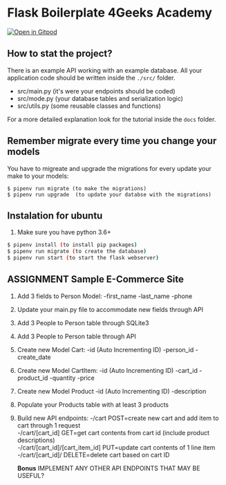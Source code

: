 # Flask Boilerplate 4Geeks Academy

[![Open in Gitpod](https://gitpod.io/button/open-in-gitpod.svg)](https://github.com/jwalters221/flask-rest-api)

## How to stat the project?

There is an example API working with an example database. All your application code should be written inside the `./src/` folder.

- src/main.py (it's were your endpoints should be coded)
- src/mode.py (your database tables and serialization logic)
- src/utils.py (some reusable classes and functions)

For a more detailed explanation look for the tutorial inside the `docs` folder.

## Remember migrate every time you change your models

You have to migreate and upgrade the migrations for every update your make to your models:
```
$ pipenv run migrate (to make the migrations)
$ pipenv run upgrade  (to update your databse with the migrations)
```


## Instalation for ubuntu
1. Make sure you have python 3.6+
```sh
$ pipenv install (to install pip packages)
$ pipenv run migrate (to create the database)
$ pipenv run start (to start the flask webserver)
```
## ASSIGNMENT Sample E-Commerce Site

1. Add 3 fields to Person Model:
    -first_name
    -last_name
    -phone
2. Update your main.py file to accommodate new fields through API
3. Add 3 People to Person table through SQLite3
4. Add 3 People to Person table through API
5. Create new Model Cart:
    -id (Auto Incrementing ID)
    -person_id
    -create_date
6. Create new Model CartItem:
    -id (Auto Incrementing ID)
    -cart_id
    -product_id
    -quantity
    -price
7. Create new Model Product
    -id (Auto Incrementing ID)
    -description
8. Populate your Products table with at least 3 products
9. Build new API endpoints:
    -/cart POST=create new cart and add item to cart through 1 request<br>
    -/cart/[cart_id] GET=get cart contents from cart id (include product descriptions)<br>
    -/cart/[cart_id]/[cart_item_id] PUT=update cart contents of 1 line item<br>
    -/cart/[cart_id]/ DELETE=delete cart based on cart ID

    **Bonus** IMPLEMENT ANY OTHER API ENDPOINTS THAT MAY BE USEFUL?